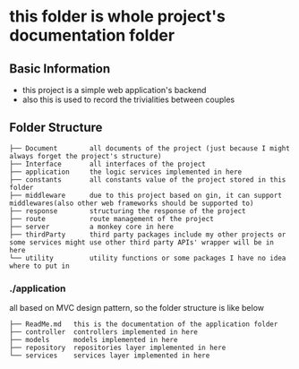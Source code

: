 # **this folder is whole project's documentation folder**

## Basic Information

- this project is a simple web application's backend
- also this is used to record the trivialities between couples

## Folder Structure

```
├── Document        all documents of the project (just because I might always forget the project's structure)
├── Interface       all interfaces of the project
├── application     the logic services implemented in here
├── constants       all constants value of the project stored in this folder
├── middleware      due to this project based on gin, it can support middlewares(also other web frameworks should be supported to)
├── response        structuring the response of the project
├── route           route management of the project
├── server          a monkey core in here
├── thirdParty      third party packages include my other projects or some services might use other third party APIs' wrapper will be in here
└── utility         utility functions or some packages I have no idea where to put in
```

### ./application

all based on MVC design pattern, so the folder structure is like below

```
├── ReadMe.md   this is the documentation of the application folder
├── controller  controllers implemented in here
├── models      models implemented in here
├── repository  repositories layer implemented in here
└── services    services layer implemented in here
```